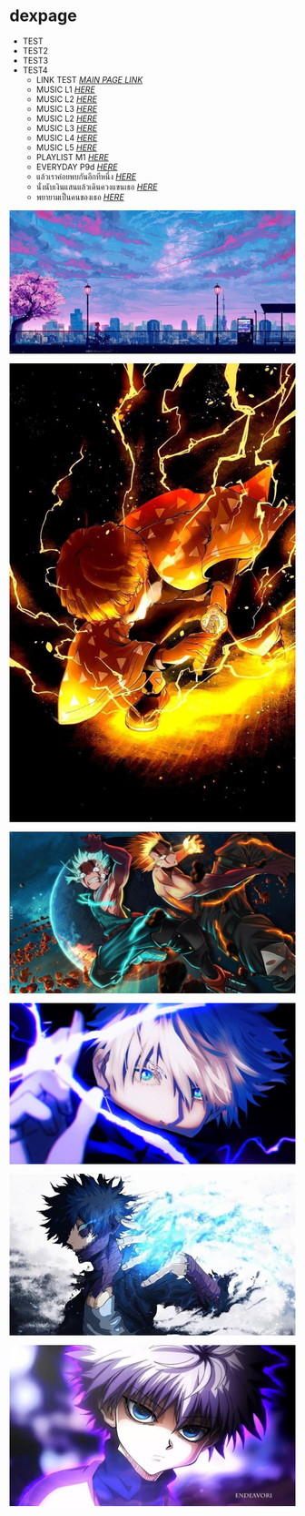# dexpage 
- TEST 
- TEST2 
- TEST3 
- TEST4 
  - LINK TEST *[MAIN PAGE LINK](https://www.dexcloud.gq)* 
  - MUSIC L1 *[HERE](https://ymusic.io/watch?v=1xAV17I4VNQ)* 
  - MUSIC L2 *[HERE](https://ymusic.io/watch?v=oWMqonSAaKA&list=RDoWMqonSAaKA)* 
  - MUSIC L3 *[HERE](https://ymusic.io/watch?v=i_zmv_OJcTU)* 
  - MUSIC L2 *[HERE](https://ymusic.io/watch?v=pN-CGXhYoVg)* 
  - MUSIC L3 *[HERE](https://ymusic.io/watch?v=5PhanCtaOCY)*
  - MUSIC L4 *[HERE](https://ymusic.io/watch?v=IaB9RzX_LFc)*
  - MUSIC L5 *[HERE](https://ymusic.io/watch?v=NvwSmk_Q9KU)*
  - PLAYLIST M1 *[HERE](https://ymusic.io/watch?v=nCWxwZRH2BM&list=PLnNmKiPxXQnuDv64rmjT6pA_pW_91qoEg)*
  - EVERYDAY P9d *[HERE](https://ymusic.io/watch?v=Fc-dbtAOzx8)*
  - แล้วเราค่อยพบกันอีกทีหนึ่ง *[HERE](https://ymusic.io/watch?v=-QNIEaM5Ybs)*
  - นั่งนับเงินแสนแล้วเดินควงแขนเธอ *[HERE](https://ymusic.io/watch?v=Ieq9rUssDxU)*
  - พยายามเป็นคนของเธอ *[HERE](https://youtu.be/G8AGLNC10Ls)*

 [![JPEG1!](images/picture1.jpg)](https://www.dexcloud.gq/images/picture1.jpg)

 [![TEST1JPEG!](images/1testpage.jpg "Zenitsu")](https://www.dexcloud.gq/images/1testpage.jpg)

 [![TEST2JPEG!](images/02test.jpg "ANIME1")](https://www.dexcloud.gq/images/02test.jpg)
 
 [![TEST3PEG!](images/03test.jpg "ANIME2")](https://www.dexcloud.gq/images/03test.jpg)

 [![JPEG1!](images/picture2.jpg)](https://www.dexcloud.gq/images/picture2.jpg)

 [![JPEG1!](images/picture3.jpg)](https://www.dexcloud.gq/images/picture3.jpg)

